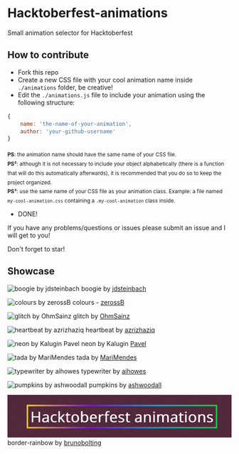 # Hacktoberfest-animations

Small animation selector for Hacktoberfest

## How to contribute
- Fork this repo
- Create a new CSS file with your cool animation name inside `./animations` folder, be creative!
- Edit the `./animations.js` file to include your animation using the following structure:
```js
{
    name: 'the-name-of-your-animation',
    author: 'your-github-username'
}
```
<sub>**PS**: the animation name should have the same name of your CSS file.</sub><br>
<sub>**PS²**: although it is not necessary to include your object alphabetically (there is a function that will do this automatically afterwards), it is recommended that you do so to keep the project organized.</sub><br>
<sub>**PS³**: use the same name of your CSS file as your animation class. Example: a file named `my-cool-animation.css` containing a `.my-cool-animation` class inside.</sub>
- DONE!

If you have any problems/questions or issues please submit an issue and I will get to you!

Don't forget to star!

## Showcase
![boogie by jdsteinbach](https://raw.githubusercontent.com/NiallEccles/Hacktoberfest-animations/master/showcase/boogie.gif)
boogie by [jdsteinbach](https://github.com/jdsteinbach)

![colours by zerossB](https://raw.githubusercontent.com/NiallEccles/Hacktoberfest-animations/master/showcase/colours.gif)
colours - [zerossB](https://github.com/zerossB)


![glitch by OhmSainz](https://raw.githubusercontent.com/NiallEccles/Hacktoberfest-animations/master/showcase/glitch.gif)
glitch by [OhmSainz](https://github.com/OhmSainz)

![heartbeat by azrizhaziq](https://raw.githubusercontent.com/NiallEccles/Hacktoberfest-animations/master/showcase/heartbeat.gif)
heartbeat by [azrizhaziq](https://github.com/azrizhaziq)


![neon by Kalugin Pavel](https://raw.githubusercontent.com/NiallEccles/Hacktoberfest-animations/master/showcase/neon.gif)
neon by Kalugin [Pavel](https://github.com/Pavel)

![tada by MariMendes](https://raw.githubusercontent.com/NiallEccles/Hacktoberfest-animations/master/showcase/tada.gif)
tada by [MariMendes](https://github.com/MariMendes)

![typewriter by aihowes](https://raw.githubusercontent.com/NiallEccles/Hacktoberfest-animations/master/showcase/typewriter.gif)
typewriter by [aihowes](https://github.com/aihowes)

![pumpkins by ashwoodall](https://raw.githubusercontent.com/NiallEccles/Hacktoberfest-animations/master/showcase/pumpkins.gif)
pumpkins by [ashwoodall](https://github.com/ashwoodall)

![border rainbow by brunobolting](https://raw.githubusercontent.com/NiallEccles/Hacktoberfest-animations/master/showcase/border-rainbow.gif)
border-rainbow by [brunobolting](https://github.com/brunobolting)
